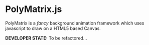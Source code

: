 # PolyMatrix.js

PolyMatrix is a *fancy* background animation framework which uses javascript to draw on a HTML5 based Canvas.

**DEVELOPER STATE:** To be refactored...
